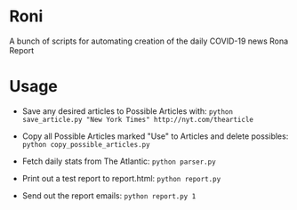 # Roni
A bunch of scripts for automating creation of the daily COVID-19 news Rona Report

# Usage

* Save any desired articles to Possible Articles with:
`python save_article.py "New York Times" http://nyt.com/thearticle`

* Copy all Possible Articles marked "Use" to Articles and delete possibles:
`python copy_possible_articles.py`

* Fetch daily stats from The Atlantic:
`python parser.py`

* Print out a test report to report.html:
`python report.py`

* Send out the report emails:
`python report.py 1`
